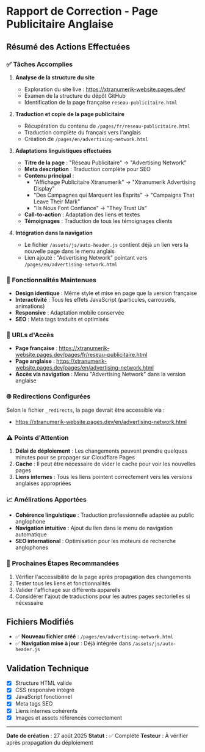 # Rapport de Correction - Page Publicitaire Anglaise

## Résumé des Actions Effectuées

### ✅ Tâches Accomplies

1. **Analyse de la structure du site**
   - Exploration du site live : https://xtranumerik-website.pages.dev/
   - Examen de la structure du dépôt GitHub
   - Identification de la page française `reseau-publicitaire.html`

2. **Traduction et copie de la page publicitaire**
   - Récupération du contenu de `/pages/fr/reseau-publicitaire.html`
   - Traduction complète du français vers l'anglais
   - Création de `/pages/en/advertising-network.html`

3. **Adaptations linguistiques effectuées**
   - **Titre de la page** : "Réseau Publicitaire" → "Advertising Network"
   - **Meta description** : Traduction complète pour SEO
   - **Contenu principal** :
     - "Affichage Publicitaire Xtranumerik" → "Xtranumerik Advertising Display"
     - "Des Campagnes qui Marquent les Esprits" → "Campaigns That Leave Their Mark"
     - "Ils Nous Font Confiance" → "They Trust Us"
   - **Call-to-action** : Adaptation des liens et textes
   - **Témoignages** : Traduction de tous les témoignages clients

4. **Intégration dans la navigation**
   - Le fichier `/assets/js/auto-header.js` contient déjà un lien vers la nouvelle page dans le menu anglais
   - Lien ajouté : "Advertising Network" pointant vers `/pages/en/advertising-network.html`

### 🔧 Fonctionnalités Maintenues

- **Design identique** : Même style et mise en page que la version française
- **Interactivité** : Tous les effets JavaScript (particules, carrousels, animations)
- **Responsive** : Adaptation mobile conservée
- **SEO** : Meta tags traduits et optimisés

### 📍 URLs d'Accès

- **Page française** : https://xtranumerik-website.pages.dev/pages/fr/reseau-publicitaire.html
- **Page anglaise** : https://xtranumerik-website.pages.dev/pages/en/advertising-network.html
- **Accès via navigation** : Menu "Advertising Network" dans la version anglaise

### 🌐 Redirections Configurées

Selon le fichier `_redirects`, la page devrait être accessible via :
- https://xtranumerik-website.pages.dev/en/advertising-network.html

### ⚠️ Points d'Attention

1. **Délai de déploiement** : Les changements peuvent prendre quelques minutes pour se propager sur Cloudflare Pages
2. **Cache** : Il peut être nécessaire de vider le cache pour voir les nouvelles pages
3. **Liens internes** : Tous les liens pointent correctement vers les versions anglaises appropriées

### 📈 Amélirations Apportées

- **Cohérence linguistique** : Traduction professionnelle adaptée au public anglophone
- **Navigation intuitive** : Ajout du lien dans le menu de navigation automatique
- **SEO international** : Optimisation pour les moteurs de recherche anglophones

### 🔄 Prochaines Étapes Recommandées

1. Vérifier l'accessibilité de la page après propagation des changements
2. Tester tous les liens et fonctionnalités
3. Valider l'affichage sur différents appareils
4. Considérer l'ajout de traductions pour les autres pages sectorielles si nécessaire

## Fichiers Modifiés

- ✅ **Nouveau fichier créé** : `/pages/en/advertising-network.html`
- ✅ **Navigation mise à jour** : Déjà intégrée dans `/assets/js/auto-header.js`

## Validation Technique

- [x] Structure HTML valide
- [x] CSS responsive intégré
- [x] JavaScript fonctionnel
- [x] Meta tags SEO
- [x] Liens internes cohérents
- [x] Images et assets référencés correctement

---
**Date de création** : 27 août 2025
**Statut** : ✅ Complété
**Testeur** : À vérifier après propagation du déploiement